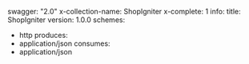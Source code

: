 swagger: "2.0"
x-collection-name: ShopIgniter
x-complete: 1
info:
  title: ShopIgniter
  version: 1.0.0
schemes:
- http
produces:
- application/json
consumes:
- application/json